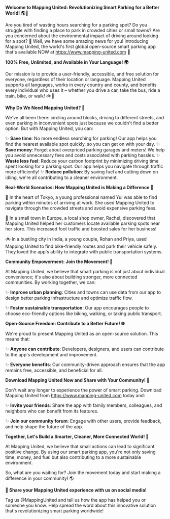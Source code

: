 **Welcome to Mapping United: Revolutionizing Smart Parking for a Better World! 🌎🚗**

Are you tired of wasting hours searching for a parking spot? Do you struggle with finding a place to park in crowded cities or small towns? Are you concerned about the environmental impact of driving around looking for a spot? 🤯 Well, we have some amazing news for you! Introducing Mapping United, the world's first global open-source smart parking app that's available NOW at https://www.mapping-united.com 📱

**100% Free, Unlimited, and Available in Your Language! 🌍**

Our mission is to provide a user-friendly, accessible, and free solution for everyone, regardless of their location or language. Mapping United supports all languages, works in every country and county, and benefits every individual who uses it – whether you drive a car, take the bus, ride a train, bike, or walk! 🚲🚌

**Why Do We Need Mapping United? 🤔**

We've all been there: circling around blocks, driving to different streets, and even parking in inconvenient spots just because we couldn't find a better option. But with Mapping United, you can:

✨ **Save time**: No more endless searching for parking! Our app helps you find the nearest available spot quickly, so you can get on with your day.
✨ **Save money**: Forget about overpriced parking garages and meters! We help you avoid unnecessary fees and costs associated with parking hassles.
✨ **Waste less fuel**: Reduce your carbon footprint by minimizing driving time spent looking for a parking spot. Our app helps you navigate through traffic more efficiently!
✨ **Reduce pollution**: By saving fuel and cutting down on idling, we're all contributing to a cleaner environment.

**Real-World Scenarios: How Mapping United is Making a Difference 🌟**

🚗 In the heart of Tokyo, a young professional named Yui was able to find parking within minutes of arriving at work. She used Mapping United to navigate through the crowded streets and avoid expensive parking fees.

🚌 In a small town in Europe, a local shop owner, Rachel, discovered that Mapping United helped her customers locate available parking spots near her store. This increased foot traffic and boosted sales for her business!

🚲 In a bustling city in India, a young couple, Rohan and Priya, used Mapping United to find bike-friendly routes and park their vehicle safely. They loved the app's ability to integrate with public transportation systems.

**Community Empowerment: Join the Movement! 🌈**

At Mapping United, we believe that smart parking is not just about individual convenience; it's also about building stronger, more connected communities. By working together, we can:

✨ **Improve urban planning**: Cities and towns can use data from our app to design better parking infrastructure and optimize traffic flow.

✨ **Foster sustainable transportation**: Our app encourages people to choose eco-friendly options like biking, walking, or taking public transport.

**Open-Source Freedom: Contribute to a Better Future! 🌐**

We're proud to present Mapping United as an open-source solution. This means that:

✨ **Anyone can contribute**: Developers, designers, and users can contribute to the app's development and improvement.

✨ **Everyone benefits**: Our community-driven approach ensures that the app remains free, accessible, and beneficial for all.

**Download Mapping United Now and Share with Your Community! 📲**

Don't wait any longer to experience the power of smart parking. Download Mapping United from https://www.mapping-united.com today and:

✨ **Invite your friends**: Share the app with family members, colleagues, and neighbors who can benefit from its features.

✨ **Join our community forum**: Engage with other users, provide feedback, and help shape the future of the app.

**Together, Let's Build a Smarter, Cleaner, More Connected World! 🌟**

At Mapping United, we believe that small actions can lead to significant positive change. By using our smart parking app, you're not only saving time, money, and fuel but also contributing to a more sustainable environment.

So, what are you waiting for? Join the movement today and start making a difference in your community! 🌎

**💬 Share your Mapping United experience with us on social media!**

Tag us @MappingUnited and tell us how the app has helped you or someone you know. Help spread the word about this innovative solution that's revolutionizing smart parking worldwide!